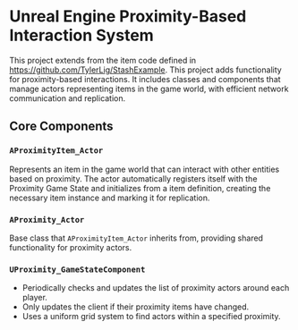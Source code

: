# Unreal Engine Proximity-Based Interaction System

This project extends from the item code defined in https://github.com/TylerLig/StashExample. This project adds functionality for proximity-based interactions. It includes classes and components that manage actors representing items in the game world, with efficient network communication and replication.

## Core Components

### `AProximityItem_Actor`
Represents an item in the game world that can interact with other entities based on proximity. The actor automatically registers itself with the Proximity Game State and initializes from a item definition, creating the necessary item instance and marking it for replication.

### `AProximity_Actor`
Base class that `AProximityItem_Actor` inherits from, providing shared functionality for proximity actors.

### `UProximity_GameStateComponent`
  - Periodically checks and updates the list of proximity actors around each player.
  - Only updates the client if their proximity items have changed.
  - Uses a uniform grid system to find actors within a specified proximity.
